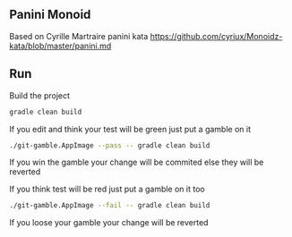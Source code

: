 Panini Monoid
---

Based on Cyrille Martraire panini kata https://github.com/cyriux/Monoidz-kata/blob/master/panini.md

## Run

Build the project

```bash
gradle clean build
```

If you edit and think your test will be green just put a gamble on it

```bash
./git-gamble.AppImage --pass -- gradle clean build
```

If you win the gamble your change will be commited else they will be reverted

If you think test will be red just put a gamble on it too

```bash
./git-gamble.AppImage --fail -- gradle clean build
```

If you loose your gamble your change will be reverted